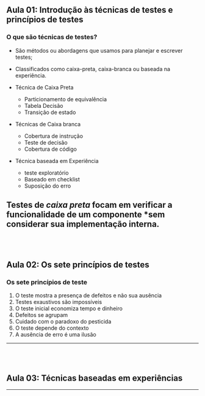 ## Aula 01: Introdução às técnicas de testes e princípios de testes

### O que são técnicas de testes?

* São métodos ou abordagens que usamos para planejar e escrever testes;

* Classificados como caixa-preta, caixa-branca ou baseada na experiência.

* Técnica de Caixa Preta
   * Particionamento de equivalência
   * Tabela Decisão
   * Transição de estado

* Técnicas de Caixa branca
   * Cobertura de instrução
   * Teste de decisão
   * Cobertura de código 

* Técnica baseada em Experiência
   * teste exploratório
   * Baseado em checklist
   * Suposição do erro
 
Testes de *caixa preta* focam em verificar a funcionalidade de um componente *sem considerar sua implementação interna.
---

<br><br>
<div style="page-break-after: always;"></div>

## Aula 02: Os sete princípios de testes

### Os sete princípios de teste

1. O teste mostra a presença de defeitos e não sua ausência
2. Testes exaustivos são impossíveis
3. O teste inicial economiza tempo e dinheiro
4. Defeitos se agrupam
5. Cuidado com o paradoxo do pesticida
6. O teste depende do contexto
7. A ausência de erro é uma ilusão

---

<br><br>
<div style="page-break-after: always;"></div>

## Aula 03: Técnicas baseadas em experiências


---

<br><br>
<div style="page-break-after: always;"></div>
